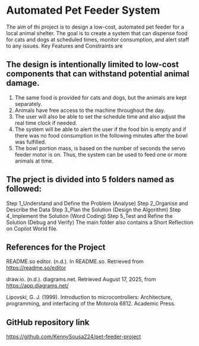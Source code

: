 # Automated Pet Feeder System

The aim of thi project is to design a low-cost, automated pet feeder for a local animal shelter. The goal is to create a system that can dispense food for cats and dogs at scheduled times, monitor consumption, and alert staff to any issues.
Key Features and Constraints are

## The design is intentionally limited to low-cost components that can withstand potential animal damage.
1.	The same food is provided for cats and dogs, but the animals are kept separately. 
2.	Animals have free access to the machine throughout the day.
3.	The user will also be able to set the schedule time and also adjust the real time clock if needed.  
4.	The system will be able to alert the user if the food bin is empty and if there was no food consumption in the following minutes after the bowl was fulfilled. 
5.	The bowl portion mass, is based on the number of seconds the servo feeder motor is on. Thus, the system can be used to feed one or more animals at time.

## The prject is divided into 5 folders named as followed:

Step 1_Understand and Define the Problem (Analyse)
Step 2_Organise and Describe the Data
Step 3_Plan the Solution (Design the Algorithm)
Step 4_Implement the Solution (Word Coding)
Step 5_Test and Refine the Solution (Debug and Verify)
The main folder also contains a Short Reflection on Copilot World file.

## References for the Project

README.so editor. (n.d.). In README.so. Retrieved from https://readme.so/editor

draw.io. (n.d.). diagrams.net. Retrieved August 17, 2025, from https://app.diagrams.net/

Lipovski, G. J. (1999). Introduction to microcontrollers: Architecture, programming, and interfacing of the Motorola 6812. Academic Press.

## GitHub repository link

https://github.com/KennySousa224/pet-feeder-project
